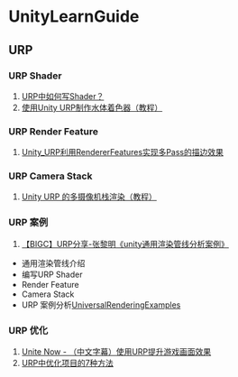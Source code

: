 # UnityLearnGuide

## URP
### URP Shader
1. [URP中如何写Shader？](https://www.bilibili.com/video/BV1gK411377q?from=search&seid=8068206909885334073)
2. [使用Unity URP制作水体着色器（教程）](https://www.bilibili.com/video/BV1st4y1Q7po?from=search&seid=8068206909885334073)

### URP Render Feature
1. [Unity_URP利用RendererFeatures实现多Pass的描边效果](https://www.bilibili.com/video/BV1fv411q7go?from=search&seid=11272430026352560603)

### URP Camera Stack
1. [Unity URP 的多摄像机栈渲染（教程）](https://www.bilibili.com/video/BV1kv411v74E?from=search&seid=8068206909885334073)

### URP 案例
1. [【BIGC】URP分享-张黎明《unity通用渲染管线分析案例》](https://www.bilibili.com/video/BV1ea4y1j7QD?from=search&seid=16966487552897929386)

* 通用渲染管线介绍
* 编写URP Shader
* Render Feature
* Camera Stack
* URP 案例分析[UniversalRenderingExamples](https://github.com/Unity-Technologies/UniversalRenderingExamples)

### URP 优化
1. [Unite Now - （中文字幕）使用URP提升游戏画面效果](https://www.bilibili.com/video/BV1fK4y1a78s?from=search&seid=8068206909885334073)
2. [URP中优化项目的7种方法](https://www.bilibili.com/video/BV1Ea4y1j7gu?from=search&seid=8068206909885334073)
